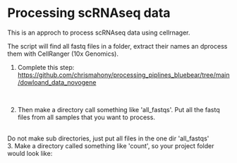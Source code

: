# Processing scRNAseq data

This is an approch to process scRNAseq data using cellrnager. 
<br>

The script will find all fastq files in a folder, extract their names an dprocess them with CellRanger (10x Genomics). 
<br>


1. Complete this step: https://github.com/chrismahony/processing_piplines_bluebear/tree/main/dowloand_data_novogene
 <br>

2. Then make a directory call something like 'all_fastqs'. Put all the fastq files from all samples that you want to process.
 <br>
   Do not make sub directories, just put all files in the one dir 'all_fastqs'
<br>
3. Make a directory called something like 'count', so your project folder would look like:
